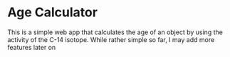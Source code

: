 # Age Calculator

This is a simple web app that calculates the age of an object by using the activity of the C-14 isotope.
While rather simple so far, I may add more features later on

